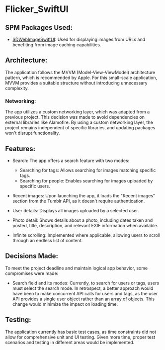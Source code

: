 # Flicker_SwiftUI

## SPM Packages Used:
- [SDWebImageSwiftUI](https://github.com/SDWebImage/SDWebImageSwiftUI): Used for displaying images from URLs and benefiting from image caching capabilities.

## Architecture:
The application follows the MVVM (Model-View-ViewModel) architecture pattern, which is recommended by Apple. For this small-scale application, MVVM provides a suitable structure without introducing unnecessary complexity.

### Networking:
The app utilizes a custom networking layer, which was adapted from a previous project. This decision was made to avoid dependencies on external libraries like Alamofire. By using a custom networking layer, the project remains independent of specific libraries, and updating packages won't disrupt functionality.

## Features:

- Search: The app offers a search feature with two modes:
  - Searching for tags: Allows searching for images matching specific tags.
  - Searching for people: Enables searching for images uploaded by specific users.

- Recent images: Upon launching the app, it loads the "Recent images" section from the Tumblr API, as it doesn't require authentication.

- User details: Displays all images uploaded by a selected user.

- Photo detail: Shows details about a photo, including dates taken and posted, title, description, and relevant EXIF information when available.

- Infinite scrolling: Implemented where applicable, allowing users to scroll through an endless list of content.

## Decisions Made:

To meet the project deadline and maintain logical app behavior, some compromises were made:

- Search field and its modes: Currently, to search for users or tags, users must select the search mode. In retrospect, a better approach would have been to make concurrent API calls for users and tags, as the user API provides a single user object rather than an array of objects. This change would minimize the impact on loading time.

## Testing:

The application currently has basic test cases, as time constraints did not allow for comprehensive unit and UI testing. Given more time, proper test scenarios and testing in different areas would be implemented.

